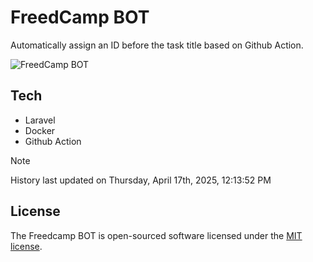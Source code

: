 # FreedCamp BOT

Automatically assign an ID before the task title based on Github Action.

![FreedCamp BOT](https://repository-images.githubusercontent.com/737932867/7d34798b-2680-471c-b089-a78a718d3d6a)

## Tech

- Laravel
- Docker
- Github Action

> [!NOTE]  
> History last updated on Thursday, April 17th, 2025, 12:13:52 PM

## License

The Freedcamp BOT is open-sourced software licensed under the [MIT license](https://opensource.org/licenses/MIT).
